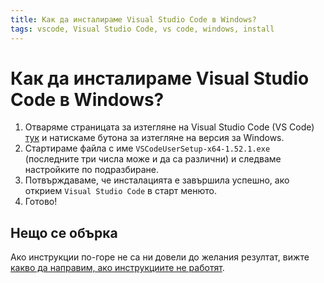 ```yaml
---
title: Как да инсталираме Visual Studio Code в Windows?
tags: vscode, Visual Studio Code, vs code, windows, install
---
```


# Как да инсталираме Visual Studio Code в Windows?

1. Отваряме страницата за изтегляне на Visual Studio Code (VS Code) [тук](https://code.visualstudio.com/Download) и натискаме бутона за изтегляне на версия за Windows.
1. Стартираме файла с име `VSCodeUserSetup-x64-1.52.1.exe` (последните три числа може и да са различни) и следваме настройките по подразбиране.
1. Потвърждаваме, че инсталацията е завършила успешно, ако открием `Visual Studio Code` в старт менюто.
1. Готово!

## Нещо се обърка

Ако инструкции по-горе не са ни довели до желания резултат, вижте [какво да направим, ако инструкциите не работят](../1000_broken_tutorial).

